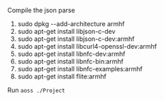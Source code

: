 Compile the json parse
1. sudo dpkg --add-architecture armhf
2. sudo apt-get install libjson-c-dev
2. sudo apt-get install libjson-c-dev:armhf
3. sudo apt-get install libcurl4-openssl-dev:armhf
4. sudo apt-get install libnfc-dev:armhf
5. sudo apt-get install libnfc-bin:armhf
6. sudo apt-get install libnfc-examples:armhf
7. sudo apt-get install flite:armhf

Run ``aoss ./Project``
